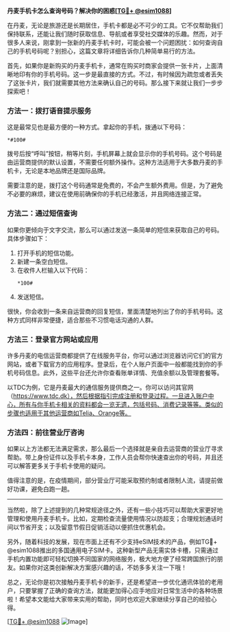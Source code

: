 **丹麦手机卡怎么查询号码？解决你的困惑[[TG💪+ @esim1088](https://t.me/s/esim1088)]**

在丹麦，无论是旅游还是长期居住，手机卡都是必不可少的工具。它不仅帮助我们保持联系，还能让我们随时获取信息、导航或者享受社交媒体的乐趣。然而，对于很多人来说，刚拿到一张新的丹麦手机卡时，可能会被一个问题困扰：如何查询自己的手机号码呢？别担心，这篇文章将详细告诉你几种简单易行的方法。

首先，如果你是新购买的丹麦手机卡，通常在购买时商家会提供一张卡片，上面清晰地印有你的手机号码。这一步是最直接的方式。不过，有时候因为疏忽或者丢失了这张卡片，我们就需要其他方法来确认自己的号码。那么接下来就让我们一步步探索吧！

### 方法一：拨打语音提示服务

这是最常见也是最方便的一种方式。拿起你的手机，拨通以下号码：

```
*#100#
```

拨号后按“呼叫”按钮，稍等片刻，手机屏幕上就会显示你的手机号码。这个号码是由运营商提供的默认设置，不需要任何额外操作。这种方法适用于大多数丹麦的手机卡，无论是本地品牌还是国际品牌。

需要注意的是，拨打这个号码通常是免费的，不会产生额外费用。但是，为了避免不必要的麻烦，建议在使用前确保你的手机已经激活，并且网络连接正常。

### 方法二：通过短信查询

如果你更倾向于文字交流，那么可以通过发送一条简单的短信来获取自己的号码。具体步骤如下：

1. 打开手机的短信功能。
2. 新建一条空白短信。
3. 在收件人栏输入以下代码：
   ```
   *100#
   ```
4. 发送短信。

很快，你会收到一条来自运营商的回复短信，里面清楚地列出了你的手机号码。这种方式同样非常便捷，适合那些不习惯电话沟通的人群。

### 方法三：登录官方网站或应用

许多丹麦的电信运营商都提供了在线服务平台，你可以通过浏览器访问它们的官方网站，或者下载官方的应用程序。登录后，在个人账户页面中一般都能找到你的手机号码信息。此外，这些平台还允许你查看账单详情、充值余额以及管理套餐等。

以TDC为例，它是丹麦最大的通信服务提供商之一。你可以访问其官网（https://www.tdc.dk），然后根据指引完成注册和登录过程。一旦进入账户中心，所有与你手机卡相关的资料都会一览无遗，包括号码、消费记录等等。类似的步骤也适用于其他运营商如Telia、Orange等。

### 方法四：前往营业厅咨询

如果以上方法都无法满足需求，那么最后一个选择就是亲自去运营商的营业厅寻求帮助。带上身份证件以及手机卡本身，工作人员会帮你快速查出你的号码，并且还可以解答更多关于手机卡使用的疑问。

值得注意的是，在疫情期间，部分营业厅可能采取预约制或者限制人流，请提前做好功课，避免白跑一趟。

---

当然啦，除了上述提到的几种常规途径之外，还有一些小技巧可以帮助大家更好地管理和使用丹麦手机卡。比如，定期检查流量使用情况以防超支；合理规划通话时间以节省开支；以及留意节假日促销活动以便抓住优惠机会。

另外，随着科技的发展，现在市面上还有不少支持eSIM技术的产品，例如TG💪+ @esim1088推出的多国通用电子SIM卡。这种新型产品无需实体卡槽，只需通过手机内置功能即可轻松切换不同国家的网络服务，极大地方便了经常跨国旅行的朋友。如果你对这类创新解决方案感兴趣的话，不妨多多关注一下哦！

总之，无论你是初次接触丹麦手机卡的新手，还是希望进一步优化通讯体验的老用户，只要掌握了正确的查询方法，就能更加得心应手地应对日常生活中的各种场景啦！希望本文能给大家带来实用的帮助，同时也欢迎大家继续分享自己的经验心得。

[[TG💪+ @esim1088](https://t.me/s/esim1088) ![Image](https://i.postimg.cc/4NQfJmqS/Snipaste-2025-05-13-00-14-12.png)]